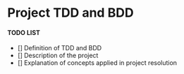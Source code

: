 # Project TDD and BDD

#### TODO LIST

- [] Definition of TDD and BDD
- [] Description of the project
- [] Explanation of concepts applied in project resolution
